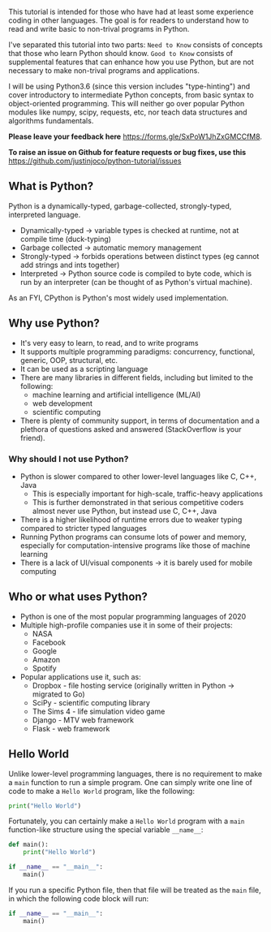 This tutorial is intended for those who have had at least some experience coding in other languages. The goal is for readers to understand how to read and write basic to non-trival programs in Python.

 I've separated this tutorial into two parts: `Need to Know` consists of concepts that those who learn Python should know. `Good to Know` consists of supplemental features that can enhance how you use Python, but are not necessary to make non-trival programs and applications. 

I will be using Python3.6 (since this version includes "type-hinting") and cover introductory to intermediate Python concepts, from basic syntax to object-oriented programming. This will neither go over popular Python modules like numpy, scipy, requests, etc, nor teach data structures and algorithms fundamentals.

**Please leave your feedback here** <https://forms.gle/SxPoW1JhZxGMCCfM8>.

**To raise an issue on Github for feature requests or bug fixes, use this** <https://github.com/justinjoco/python-tutorial/issues>

## What is Python?

Python is a dynamically-typed, garbage-collected, strongly-typed, interpreted language.

- Dynamically-typed -> variable types is checked at runtime, not at compile time (duck-typing)
- Garbage collected -> automatic memory management
- Strongly-typed -> forbids operations between distinct types (eg cannot add strings and ints together)
- Interpreted -> Python source code is compiled to byte code, which is run by an interpreter (can be thought of as Python's virtual machine).

As an FYI, CPython is Python's most widely used implementation.
## Why use Python?
- It's very easy to learn, to read, and to write programs
- It supports multiple programming paradigms: concurrency, functional, generic, OOP, structural, etc.
- It can be used as a scripting language
- There are many libraries in different fields, including but limited to the following:
    - machine learning and artificial intelligence (ML/AI)
    - web development
    - scientific computing
- There is plenty of community support, in terms of documentation and a plethora of questions asked and answered (StackOverflow is your friend).
### Why should I not use Python?
- Python is slower compared to other lower-level languages like C, C++, Java
    - This is especially important for high-scale, traffic-heavy applications
    - This is further demonstrated in that serious competitive coders almost never use Python, but instead use C, C++, Java
- There is a higher likelihood of runtime errors due to weaker typing compared to stricter typed languages
- Running Python programs can consume lots of power and memory, especially for computation-intensive programs like those of machine learning
- There is a lack of UI/visual components -> it is barely used for mobile computing

## Who or what uses Python?
- Python is one of the most popular programming languages of 2020
- Multiple high-profile companies use it in some of their projects:
    - NASA
    - Facebook
    - Google
    - Amazon
    - Spotify
- Popular applications use it, such as:
    - Dropbox - file hosting service (originally written in Python -> migrated to Go)
    - SciPy - scientific computing library
    - The Sims 4 - life simulation video game
    - Django - MTV web framework
    - Flask - web framework

## Hello World
Unlike lower-level programming languages, there is no requirement to make a `main` function to run a simple program. One can simply write one line of code to make a `Hello World` program, like the following:
``` python
print("Hello World")
```
Fortunately, you can certainly make a `Hello World` program with a `main` function-like structure using the special variable `__name__`:
``` python
def main():
    print("Hello World")

if __name__ == "__main__":
    main()
```
If you run a specific Python file, then that file will be treated as the `main` file, in which the following code block will run:
```python
if __name__ == "__main__":
    main()
```
